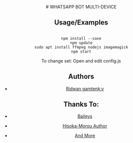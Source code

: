 <center>
# WHATSAPP BOT MULTI-DEVICE


## Usage/Examples

```clone this repo, and open on terminal

npm install --save
npm update
sudo apt install ffmpeg nodejs imagemagick
npm start
```

To change set:
Open and edit config.js
## Authors

- [Ridwan gamtenk:v](https://www.github.com/RidwanXyZ)




## Thanks To: 

 - [Baileys](https://github.com/adiwajshing/Baileys)
- [Hisoka-Morou Author](https://github.com/DikaArdnt/Hisoka-Morou)

- [And More]()
